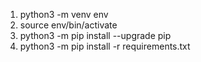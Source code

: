 1. python3 -m venv env
2. source env/bin/activate
3. python3 -m pip install --upgrade pip
4. python3 -m pip install -r requirements.txt
